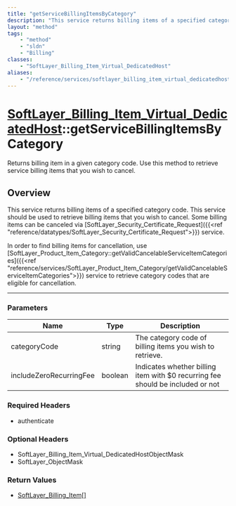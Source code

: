 ```yaml
---
title: "getServiceBillingItemsByCategory"
description: "This service returns billing items of a specified category code. This service should be used to retrieve billing items t... "
layout: "method"
tags:
    - "method"
    - "sldn"
    - "Billing"
classes:
    - "SoftLayer_Billing_Item_Virtual_DedicatedHost"
aliases:
    - "/reference/services/softlayer_billing_item_virtual_dedicatedhost/getServiceBillingItemsByCategory"
---
```

# [SoftLayer_Billing_Item_Virtual_DedicatedHost](/reference/services/SoftLayer_Billing_Item_Virtual_DedicatedHost)::getServiceBillingItemsByCategory


Returns billing item in a given category code. Use this method to retrieve service billing items that you wish to cancel.


## Overview 
This service returns billing items of a specified category code. This service should be used to retrieve billing items that you wish to cancel. Some billing items can be canceled via [SoftLayer_Security_Certificate_Request]({{<ref "reference/datatypes/SoftLayer_Security_Certificate_Request">}}) service. 

In order to find billing items for cancellation, use [SoftLayer_Product_Item_Category::getValidCancelableServiceItemCategories]({{<ref "reference/services/SoftLayer_Product_Item_Category/getValidCancelableServiceItemCategories">}}) service to retrieve category codes that are eligible for cancellation. 

-----

### Parameters 
|Name | Type | Description |
| --- | --- | --- |
|categoryCode| string| The category code of billing items you wish to retrieve.|
|includeZeroRecurringFee| boolean| Indicates whether billing item with $0 recurring fee should be included or not|


### Required Headers
* authenticate


### Optional Headers
* SoftLayer_Billing_Item_Virtual_DedicatedHostObjectMask
* SoftLayer_ObjectMask

### Return Values
* <a href='/reference/datatypes/SoftLayer_Billing_Item'>SoftLayer_Billing_Item[] </a>





